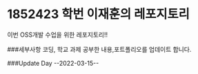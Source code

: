 
# 1852423 학번 이재훈의 레포지토리
 이번 OSS개발 수업을 위한 레포지토리!!
 
###세부사항
  코딩, 학교 과제 공부한 내용,포트폴리오를 업데이트 합니다.

 
###Update Day
 --2022-03-15--
 

